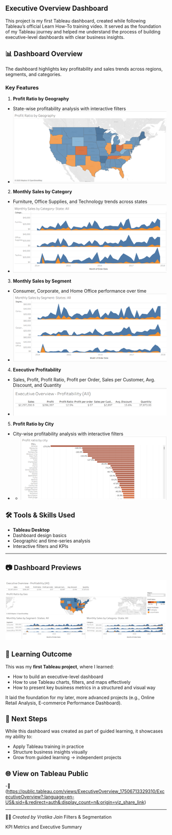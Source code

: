 
## Executive Overview Dashboard

This project is my first Tableau dashboard, created while following Tableau’s official Learn How-To training video. It served as the foundation of my Tableau journey and helped me understand the process of building executive-level dashboards with clear business insights.

## 📊 Dashboard Overview

The dashboard highlights key profitability and sales trends across regions, segments, and categories.

### Key Features
1. **Profit Ratio by Geography**
- State-wise profitability analysis with interactive filters
- ![Profit Ratio by Geography](./screenshots/Profit%20ratio%20by%20geography.png)


2. **Monthly Sales by Category**
- Furniture, Office Supplies, and Technology trends across states
- ![Sales by Category](./screenshots/Monthly%20Sales%20by%20category-%20state-%20all.png)


3. **Monthly Sales by Segment**
- Consumer, Corporate, and Home Office performance over time
- ![Sales by Segment](./screenshots/Monthly%20Sales%20by%20segment-state-all.png)


4. **Executive Profitability**
- Sales, Profit, Profit Ratio, Profit per Order, Sales per Customer, Avg. Discount, and Quantity
- ![Executive Profitability](./screenshots/Executive%20overview-%20profitability%20all.png)


5. **Profit Ratio by City**
- City-wise profitability analysis with interactive filters
- - ![Profit Ratio by Cityy](./screenshots/Profit%20ratio%20by%20city.png)
 

## 🛠️ Tools & Skills Used
- **Tableau Desktop**
- Dashboard design basics
- Geographic and time-series analysis
- Interactive filters and KPIs

---
## 📷 Dashboard Previews
![Executive Overview](./screenshots/Executive%20Overview.png)

## 🎯 Learning Outcome
This was my **first Tableau project**, where I learned:
- How to build an executive-level dashboard  
- How to use Tableau charts, filters, and maps effectively  
- How to present key business metrics in a structured and visual way  

It laid the foundation for my later, more advanced projects (e.g., Online Retail Analysis, E-commerce Performance Dashboard).



## 📌 Next Steps
While this dashboard was created as part of guided learning, it showcases my ability to:
- Apply Tableau training in practice  
- Structure business insights visually  
- Grow from guided learning → independent projects

## 🌐 View on Tableau Public
-🔗 (https://public.tableau.com/views/ExecutiveOverview_17506713329310/ExcecutiveOverview?:language=en-US&:sid=&:redirect=auth&:display_count=n&:origin=viz_share_link)



---
👩‍💻 *Created by Vratika Jain*
Filters & Segmentation

KPI Metrics and Executive Summary

